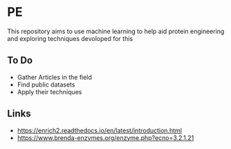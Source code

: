 # PE

This repository aims to use machine learning to help aid protein engineering and exploring techniques devoloped for this

## To Do
- Gather Articles in the field
- Find public datasets
- Apply their techniques

## Links

- https://enrich2.readthedocs.io/en/latest/introduction.html
- https://www.brenda-enzymes.org/enzyme.php?ecno=3.2.1.21